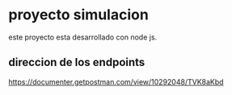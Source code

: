 # proyecto simulacion 
este proyecto esta desarrollado con node js.
## direccion de los endpoints
https://documenter.getpostman.com/view/10292048/TVK8aKbd